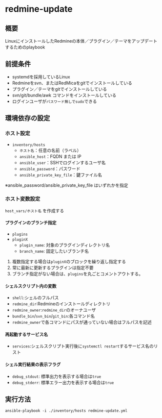 # redmine-update


## 概要

LinuxにインストールしたRedmineの本体／プラグイン／テーマをアップデートするためのplaybook

## 前提条件

* systemdを採用しているLinux
* Redmineをsvn、またはRedMicaをgitでインストールしている
* プラグイン／テーマをgitでインストールしている
* svn/git/bundle/awk コマンドをインストールしている
* ログインユーザが`パスワード無しでsudo`できる

## 環境依存の設定

### ホスト設定
- `inventory/hosts`
  - `ホスト名`：任意の名前（ラベル）
  - `ansible_host`：FQDN または IP
  - `ansible_user`：SSHでログインするユーザ名
  - `ansible_password`：パスワード
  - `ansible_private_key_file`：鍵ファイル名

※ansible_password/ansible_private_key_file はいずれかを指定


### ホスト変数設定

`host_vars/ホスト名` を作成する

#### プラグインのブランチ指定
- `plugins`
 - `pluginX`
   - `plugin_name`: 対象のプラグインディレクトリ名
   - `branch_name`: 固定したいブランチ名


1. 複数指定する場合は`pluginX`のブロックを繰り返し指定する
1. 常に最新に更新するプラグインは指定不要
1. ブランチ指定がない場合は、`plugins`を丸ごとコメントアウトする。

#### シェルスクリプト内の変数
- `shell`:シェルのフルパス
- `redmine_dir`:Redmineのインストールディレクトリ
- `redmine_owner`:`redmine_dir`のオーナユーザ
- `bundle_bin`/`svn_bin`/`git_bin`:各コマンド名
 - `redmine_owner`で各コマンドにパスが通っていない場合はフルパスを記述

#### 再起動するサービス名
- `services`:シェルスクリプト実行後に`systemctl restart`するサービス名のリスト

#### シェル実行結果の表示フラグ
- `debug_stdout`: 標準出力を表示する場合は`true`
- `debug_stderr`: 標準エラー出力を表示する場合は`true`


## 実行方法

```
ansible-playbook -i ./inventory/hosts redmine-update.yml
```
